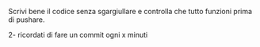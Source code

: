 Scrivi bene il codice senza sgargiullare e controlla che tutto funzioni prima di pushare.

2- ricordati di fare un commit ogni x minuti
